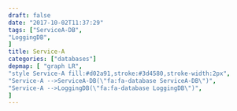 ```yaml
---
draft: false
date: "2017-10-02T11:37:29"
tags: ["ServiceA-DB",
"LoggingDB",
]
title: Service-A
categories: ["databases"]
depmap: [ "graph LR",
"style Service-A fill:#d02a91,stroke:#3d4580,stroke-width:2px",
"Service-A -->ServiceA-DB(\"fa:fa-database ServiceA-DB\")",
"Service-A -->LoggingDB(\"fa:fa-database LoggingDB\")",
]
---
```

			